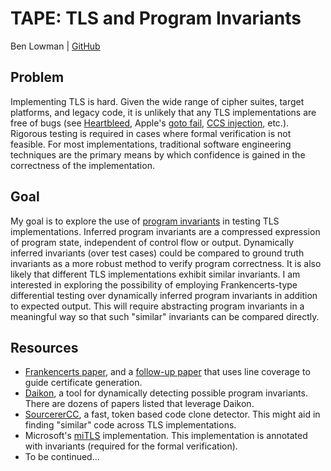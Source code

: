 # TAPE: TLS and Program Invariants

Ben Lowman | [GitHub](https://www.github.com/lowmanb94/invariants-as-features)

## Problem

Implementing TLS is hard. Given the wide range of cipher suites, target platforms, and legacy code, it is unlikely that any TLS implementations are free of bugs (see [Heartbleed](https://en.wikipedia.org/wiki/Heartbleed), Apple's [goto fail](https://nakedsecurity.sophos.com/2014/02/24/anatomy-of-a-goto-fail-apples-ssl-bug-explained-plus-an-unofficial-patch/), [CCS injection](http://ccsinjection.lepidum.co.jp), etc.). Rigorous testing is required in cases where formal verification is not feasible. For most implementations, traditional software engineering techniques are the primary means by which confidence is gained in the correctness of the implementation.

## Goal

My goal is to explore the use of [program invariants](https://en.wikipedia.org/wiki/Invariant_(computer_science)) in testing TLS implementations. Inferred program invariants are a compressed expression of program state, independent of control flow or output. Dynamically inferred invariants (over test cases) could be compared to ground truth invariants as a more robust method to verify program correctness. It is also likely that different TLS implementations exhibit similar invariants. I am interested in exploring the possibility of employing Frankencerts-type differential testing over dynamically inferred program invariants in addition to expected output. This will require abstracting program invariants in a meaningful way so that such "similar" invariants can be compared directly.

## Resources

* [Frankencerts paper](https://www.cs.utexas.edu/~shmat/shmat_oak14.pdf), and a [follow-up paper](http://stap.sjtu.edu.cn/images/c/ca/Mucert.pdf) that uses line coverage to guide certificate generation.
* [Daikon](https://plse.cs.washington.edu/daikon/), a tool for dynamically detecting possible program invariants. There are dozens of papers listed that leverage Daikon.
* [SourcererCC](https://github.com/Mondego/SourcererCC), a fast, token based code clone detector. This might aid in finding "similar" code across TLS implementations.
* Microsoft's [miTLS](http://www.ieee-security.org/TC/SP2013/papers/4977a445.pdf) implementation. This implementation is annotated with invariants (required for the formal verification).
* To be continued...
